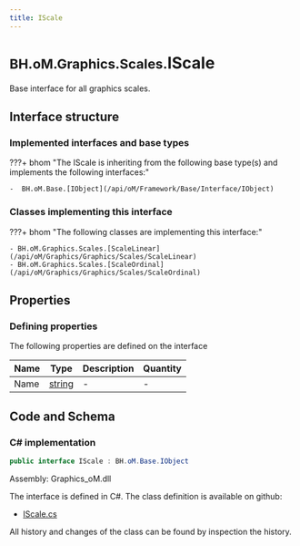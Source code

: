 ```yaml
---
title: IScale
---
```


# <small>BH.oM.Graphics.Scales.</small>**IScale**

Base interface for all graphics scales.

## Interface structure

### Implemented interfaces and base types

???+ bhom "The IScale is inheriting from the following base type(s) and implements the following interfaces:"

    -  BH.oM.Base.[IObject](/api/oM/Framework/Base/Interface/IObject)


### Classes implementing this interface

???+ bhom "The following classes are implementing this interface:"

    - BH.oM.Graphics.Scales.[ScaleLinear](/api/oM/Graphics/Graphics/Scales/ScaleLinear)
    - BH.oM.Graphics.Scales.[ScaleOrdinal](/api/oM/Graphics/Graphics/Scales/ScaleOrdinal)


## Properties



### Defining properties

The following properties are defined on the interface

| Name             | Type             | Description      | Quantity         |
|------------------|------------------|------------------|------------------|
| Name | [string](https://learn.microsoft.com/en-us/dotnet/api/System.String?view=netstandard-2.0) | - | - |


## Code and Schema

### C# implementation

``` C# title="C#"
public interface IScale : BH.oM.Base.IObject
```

Assembly: Graphics_oM.dll

The interface is defined in C#. The class definition is available on github:

- [IScale.cs](https://github.com/BHoM/BHoM/blob/develop/Graphics_oM/Scales\IScale.cs)

All history and changes of the class can be found by inspection the history.
